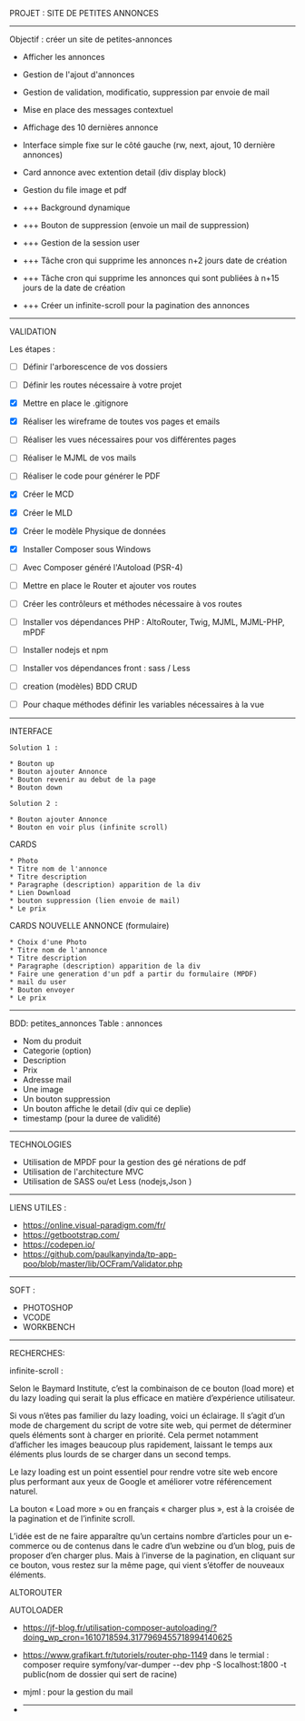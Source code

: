 PROJET : SITE DE PETITES ANNONCES

---

Objectif : créer un site de petites-annonces

- Afficher les annonces
- Gestion de l'ajout d'annonces
- Gestion de validation, modificatio, suppression par envoie de mail
- Mise en place des messages contextuel
- Affichage des 10 dernières annonce
- Interface simple fixe sur le côté gauche (rw, next, ajout, 10 dernière annonces)
- Card annonce avec extention detail (div display block)
- Gestion du file image et pdf

- +++ Background dynamique
- +++ Bouton de suppression (envoie un mail de suppression)
- +++ Gestion de la session user
- +++ Tâche cron qui supprime les annonces n+2 jours date de création
- +++ Tâche cron qui supprime les annonces qui sont publiées à n+15 jours de la date de création
- +++ Créer un infinite-scroll pour la pagination des annonces

---

VALIDATION

Les étapes :

- [ ] Définir l'arborescence de vos dossiers
- [ ] Définir les routes nécessaire à votre projet
- [x] Mettre en place le .gitignore

- [x] Réaliser les wireframe de toutes vos pages et emails
- [ ] Réaliser les vues nécessaires pour vos différentes pages
- [ ] Réaliser le MJML de vos mails
- [ ] Réaliser le code pour générer le PDF

- [x] Créer le MCD
- [x] Créer le MLD
- [x] Créer le modèle Physique de données

- [x] Installer Composer sous Windows
- [ ] Avec Composer généré l'Autoload (PSR-4)
- [ ] Mettre en place le Router et ajouter vos routes
- [ ] Créer les contrôleurs et méthodes nécessaire à vos routes

- [ ] Installer vos dépendances PHP : AltoRouter, Twig, MJML, MJML-PHP, mPDF
- [ ] Installer nodejs et npm
- [ ] Installer vos dépendances front : sass / Less

- [ ] creation (modèles) BDD CRUD
- [ ] Pour chaque méthodes définir les variables nécessaires à la vue

---

INTERFACE

    Solution 1 :

    * Bouton up
    * Bouton ajouter Annonce
    * Bouton revenir au debut de la page
    * Bouton down

    Solution 2 :

    * Bouton ajouter Annonce
    * Bouton en voir plus (infinite scroll)

CARDS

    * Photo
    * Titre nom de l'annonce
    * Titre description
    * Paragraphe (description) apparition de la div
    * Lien Download
    * bouton suppression (lien envoie de mail)
    * Le prix

CARDS NOUVELLE ANNONCE (formulaire)

    * Choix d'une Photo
    * Titre nom de l'annonce
    * Titre description
    * Paragraphe (description) apparition de la div
    * Faire une generation d'un pdf a partir du formulaire (MPDF)
    * mail du user
    * Bouton envoyer
    * Le prix

---

BDD: petites_annonces
Table : annonces

- Nom du produit
- Categorie (option)
- Description
- Prix
- Adresse mail
- Une image
- Un bouton suppression
- Un bouton affiche le detail (div qui ce deplie)
- timestamp (pour la duree de validité)

---

TECHNOLOGIES

- Utilisation de MPDF pour la gestion des gé nérations de pdf
- Utilisation de l'architecture MVC
- Utilisation de SASS ou/et Less (nodejs,Json )

---

LIENS UTILES :

- https://online.visual-paradigm.com/fr/
- https://getbootstrap.com/
- https://codepen.io/
- https://github.com/paulkanyinda/tp-app-poo/blob/master/lib/OCFram/Validator.php

---

SOFT :

- PHOTOSHOP
- VCODE
- WORKBENCH

---

RECHERCHES:

infinite-scroll :

Selon le Baymard Institute, c’est la combinaison de ce bouton (load more) et du lazy loading qui serait la plus efficace en matière d’expérience utilisateur.

Si vous n’êtes pas familier du lazy loading, voici un éclairage. Il s’agit d’un mode de chargement du script de votre site web, qui permet de déterminer quels éléments sont à charger en priorité. Cela permet notamment d’afficher les images beaucoup plus rapidement, laissant le temps aux éléments plus lourds de se charger dans un second temps.

Le lazy loading est un point essentiel pour rendre votre site web encore plus performant aux yeux de Google et améliorer votre référencement naturel.

La bouton « Load more » ou en français « charger plus », est à la croisée de la pagination et de l’infinite scroll.

L’idée est de ne faire apparaître qu’un certains nombre d’articles pour un e-commerce ou de contenus dans le cadre d’un webzine ou d’un blog, puis de proposer d’en charger plus. Mais à l’inverse de la pagination, en cliquant sur ce bouton, vous restez sur la même page, qui vient s’étoffer de nouveaux éléments.

ALTOROUTER

AUTOLOADER

- https://jf-blog.fr/utilisation-composer-autoloading/?doing_wp_cron=1610718594.3177969455718994140625
- https://www.grafikart.fr/tutoriels/router-php-1149
  dans le termial : composer require symfony/var-dumper --dev
  php -S localhost:1800 -t public(nom de dossier qui sert de racine)

- mjml : pour la gestion du mail

- ***
